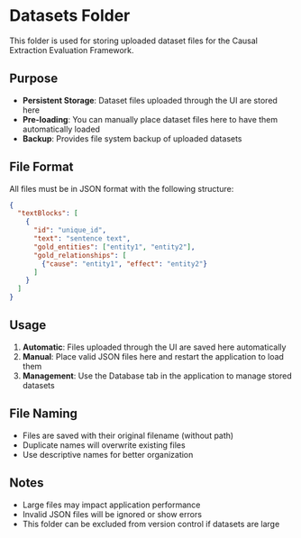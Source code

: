 # Datasets Folder

This folder is used for storing uploaded dataset files for the Causal Extraction Evaluation Framework.

## Purpose

- **Persistent Storage**: Dataset files uploaded through the UI are stored here
- **Pre-loading**: You can manually place dataset files here to have them automatically loaded
- **Backup**: Provides file system backup of uploaded datasets

## File Format

All files must be in JSON format with the following structure:

```json
{
  "textBlocks": [
    {
      "id": "unique_id",
      "text": "sentence text",
      "gold_entities": ["entity1", "entity2"],
      "gold_relationships": [
        {"cause": "entity1", "effect": "entity2"}
      ]
    }
  ]
}
```

## Usage

1. **Automatic**: Files uploaded through the UI are saved here automatically
2. **Manual**: Place valid JSON files here and restart the application to load them
3. **Management**: Use the Database tab in the application to manage stored datasets

## File Naming

- Files are saved with their original filename (without path)
- Duplicate names will overwrite existing files
- Use descriptive names for better organization

## Notes

- Large files may impact application performance
- Invalid JSON files will be ignored or show errors
- This folder can be excluded from version control if datasets are large